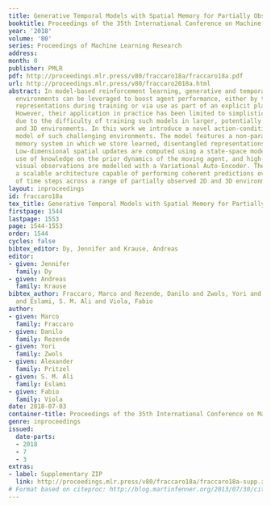 ```yaml
---
title: Generative Temporal Models with Spatial Memory for Partially Observed Environments
booktitle: Proceedings of the 35th International Conference on Machine Learning
year: '2018'
volume: '80'
series: Proceedings of Machine Learning Research
address: 
month: 0
publisher: PMLR
pdf: http://proceedings.mlr.press/v80/fraccaro18a/fraccaro18a.pdf
url: http://proceedings.mlr.press/v80/fraccaro2018a.html
abstract: In model-based reinforcement learning, generative and temporal models of
  environments can be leveraged to boost agent performance, either by tuning the agent’s
  representations during training or via use as part of an explicit planning mechanism.
  However, their application in practice has been limited to simplistic environments,
  due to the difficulty of training such models in larger, potentially partially-observed
  and 3D environments. In this work we introduce a novel action-conditioned generative
  model of such challenging environments. The model features a non-parametric spatial
  memory system in which we store learned, disentangled representations of the environment.
  Low-dimensional spatial updates are computed using a state-space model that makes
  use of knowledge on the prior dynamics of the moving agent, and high-dimensional
  visual observations are modelled with a Variational Auto-Encoder. The result is
  a scalable architecture capable of performing coherent predictions over hundreds
  of time steps across a range of partially observed 2D and 3D environments.
layout: inproceedings
id: fraccaro18a
tex_title: Generative Temporal Models with Spatial Memory for Partially Observed Environments
firstpage: 1544
lastpage: 1553
page: 1544-1553
order: 1544
cycles: false
bibtex_editor: Dy, Jennifer and Krause, Andreas
editor:
- given: Jennifer
  family: Dy
- given: Andreas
  family: Krause
bibtex_author: Fraccaro, Marco and Rezende, Danilo and Zwols, Yori and Pritzel, Alexander
  and Eslami, S. M. Ali and Viola, Fabio
author:
- given: Marco
  family: Fraccaro
- given: Danilo
  family: Rezende
- given: Yori
  family: Zwols
- given: Alexander
  family: Pritzel
- given: S. M. Ali
  family: Eslami
- given: Fabio
  family: Viola
date: 2018-07-03
container-title: Proceedings of the 35th International Conference on Machine Learning
genre: inproceedings
issued:
  date-parts:
  - 2018
  - 7
  - 3
extras:
- label: Supplementary ZIP
  link: http://proceedings.mlr.press/v80/fraccaro18a/fraccaro18a-supp.zip
# Format based on citeproc: http://blog.martinfenner.org/2013/07/30/citeproc-yaml-for-bibliographies/
---
```

